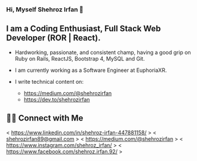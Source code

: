 ### Hi, Myself Shehroz Irfan 👋

## I am a Coding Enthusiast, Full Stack Web Developer (ROR | React).

* Hardworking, passionate, and consistent champ,  having a good grip on Ruby on Rails, ReactJS, Bootstrap 4, MySQL and Git.

* I am currently working as a Software Engineer at EuphoriaXR.

* I write technical content on:
  * https://medium.com/@shehrozirfan
  * https://dev.to/shehrozirfan

## 🤝🏻  Connect with Me

< https://www.linkedin.com/in/shehroz-irfan-447881158/ > < shehrozirfan89@gmail.com > < https://medium.com/@shehrozirfan > < https://www.instagram.com/shehroz_irfan/ > < https://www.facebook.com/shehroz.irfan.92/ >

<!---
ShehrozIrfan/ShehrozIrfan is a ✨ special ✨ repository because its `README.md` (this file) appears on your GitHub profile.
You can click the Preview link to take a look at your changes.
--->
